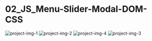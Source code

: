 # 02_JS_Menu-Slider-Modal-DOM-CSS

![project-img-1](https://user-images.githubusercontent.com/29488077/209963413-aa1732fa-0161-42d8-a367-b479152ab7c6.JPG)
![project-img-2](https://user-images.githubusercontent.com/29488077/209963433-ecec8ac8-d1da-4470-a614-0f9734dff050.JPG)
![project-img-4](https://user-images.githubusercontent.com/29488077/209963445-0a9cdd94-0b34-4231-bc7d-ed5d0a09a5fc.JPG)
![project-img-3](https://user-images.githubusercontent.com/29488077/209963448-89766ae7-8883-4570-ada4-97d47c374250.JPG)
